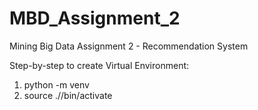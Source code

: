 # MBD_Assignment_2

Mining Big Data Assignment 2 - Recommendation System

Step-by-step to create Virtual Environment:

1. python -m venv <venv name>
2. source ./<venv name>/bin/activate
